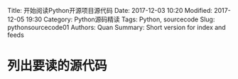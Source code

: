 Title: 开始阅读Python开源项目源代码
Date: 2017-12-03 10:20
Modified: 2017-12-05 19:30
Category: Python源码精读
Tags: Python, sourcecode
Slug: pythonsourcecode01
Authors: Quan
Summary: Short version for index and feeds

# 列出要读的源代码

